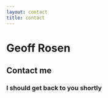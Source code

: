 ```yaml
---
layout: contact
title: contact
---
```


# Geoff Rosen

## Contact me

### I should get back to you shortly